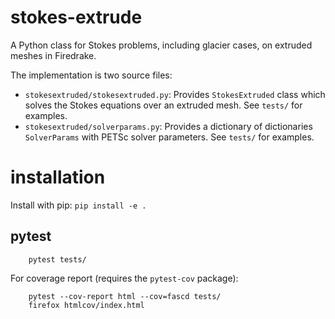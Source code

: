 # stokes-extrude

A Python class for Stokes problems, including glacier cases, on extruded meshes in Firedrake.

The implementation is two source files:

  * `stokesextruded/stokesextruded.py`: Provides `StokesExtruded` class which solves the Stokes equations over an extruded mesh.  See `tests/` for examples.
  * `stokesextruded/solverparams.py`: Provides a dictionary of dictionaries `SolverParams` with PETSc solver parameters.  See `tests/` for examples.

# installation

Install with pip: `pip install -e .`

## pytest

        pytest tests/

For coverage report (requires the `pytest-cov` package):

        pytest --cov-report html --cov=fascd tests/
        firefox htmlcov/index.html
